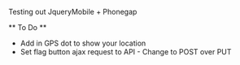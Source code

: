 Testing out JqueryMobile + Phonegap

** To Do **
- Add in GPS dot to show your location
- Set flag button ajax request to API - Change to POST over PUT
